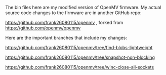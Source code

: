 The bin files here are my modified version of OpenMV firmware. My actual source code changes to the firmware are in another GitHub repo:

https://github.com/frank26080115/openmv , forked from https://github.com/openmv/openmv

Here are the important branches that include my changes:

https://github.com/frank26080115/openmv/tree/find-blobs-lightweight

https://github.com/frank26080115/openmv/tree/snapshot-non-blocking

https://github.com/frank26080115/openmv/tree/winc-close-all-sockets